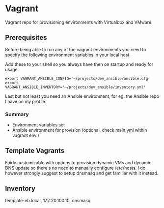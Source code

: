 # Vagrant
Vagrant repo for provisioning environments with Virtualbox and VMware.

## Prerequisites

Before being able to run any of the vagrant environments you need to specify the following environment variables in your local host.

Add these to your shell so you always have then on startup and ready for usage.
```
export VAGRANT_ANSIBLE_CONFIG='~/projects/dev_ansible/ansible.cfg'
export VAGRANT_ANSIBLE_INVENTORY='~/projects/dev_ansible/inventory.yml'
```

Last but not least you need an Ansible environment, for eg. the Ansible repo I have on my profile.

### Summary
- Environment variables set
- Ansible environment for provision (optional, check main.yml within vagrant env.)
## Template Vagrants
Fairly customizable with options to provision dynamic VMs and dynamic DNS update so there's no need to manually configure /etc/hosts. I do however strongly suggest to setup dnsmasq and get familiar with it instead.
## Inventory
template-vb.local, 172.20.100.10, dnsmasq
